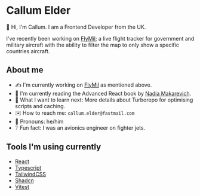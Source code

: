 # Callum Elder

👋 Hi, I'm Callum. I am a Frontend Developer from the UK.

I've recently been working on [FlyMil](https://github.com/v0rkath/FlyMil); a live flight tracker for government and military aircraft with the ability to filter the map to only show a specific countries aircraft.

## About me

- ✍️ I'm currently working on [FlyMil](https://github.com/v0rkath/FlyMil) as mentioned above.
- 📖 I'm currently reading the Advanced React book by [Nadia Makarevich](https://github.com/adevnadia).
- 💭 What I want to learn next: More details about Turborepo for optimising scripts and caching.
- ✉️ How to reach me: `callum.elder@fastmail.com`
- 🙂 Pronouns: he/him
- ❔ Fun fact: I was an avionics engineer on fighter jets.

## Tools I'm using currently

- [React](https://react.dev)
- [Typescript](https://www.typescriptlang.org)
- [TailwindCSS](https://tailwindcss.com)
- [Shadcn](https://ui.shadcn.com/)
- [Vitest](https://vitest.dev/)
